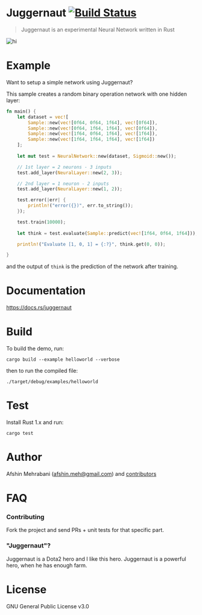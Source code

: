# Juggernaut [![Build Status](https://travis-ci.org/afshinm/juggernaut.svg?branch=master)](https://travis-ci.org/afshinm/juggernaut)
> Juggernaut is an experimental Neural Network written in Rust

<img src="http://juggernaut.rs/static/images/art.png" alt="hi" class="inline"/>

# Example

Want to setup a simple network using Juggernaut? 

This sample creates a random binary operation network with one hidden layer:

```rust
fn main() {
    let dataset = vec![
        Sample::new(vec![0f64, 0f64, 1f64], vec![0f64]),
        Sample::new(vec![0f64, 1f64, 1f64], vec![0f64]),
        Sample::new(vec![1f64, 0f64, 1f64], vec![1f64]),
        Sample::new(vec![1f64, 1f64, 1f64], vec![1f64])
    ];
    
    let mut test = NeuralNetwork::new(dataset, Sigmoid::new());

    // 1st layer = 2 neurons - 3 inputs
    test.add_layer(NeuralLayer::new(2, 3));

    // 2nd layer = 1 neuron - 2 inputs
    test.add_layer(NeuralLayer::new(1, 2));

    test.error(|err| {
        println!("error({})", err.to_string());
    });

    test.train(10000);
    
    let think = test.evaluate(Sample::predict(vec![1f64, 0f64, 1f64]));

    println!("Evaluate [1, 0, 1] = {:?}", think.get(0, 0));

}

```

and the output of `think` is the prediction of the network after training.

# Documentation

https://docs.rs/juggernaut

# Build

To build the demo, run:

```
cargo build --example helloworld --verbose
```

then to run the compiled file:

```
./target/debug/examples/helloworld
```

# Test

Install Rust 1.x and run:

```
cargo test
```

# Author

Afshin Mehrabani (afshin.meh@gmail.com) and [contributors](https://github.com/afshinm/juggernaut/graphs/contributors)

# FAQ

### Contributing

Fork the project and send PRs + unit tests for that specific part. 

### "Juggernaut"?

Juggernaut is a Dota2 hero and I like this hero. Juggernaut is a powerful hero, when he has enough farm.

# License

GNU General Public License v3.0
